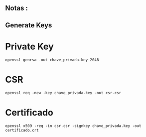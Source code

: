 ## Notas :
## Generate Keys

# Private Key
```` 
openssl genrsa -out chave_privada.key 2048
```` 

# CSR 
```` 
openssl req -new -key chave_privada.key -out csr.csr
```` 

# Certificado
```` 
openssl x509 -req -in csr.csr -signkey chave_privada.key -out certificado.crt
```` 

